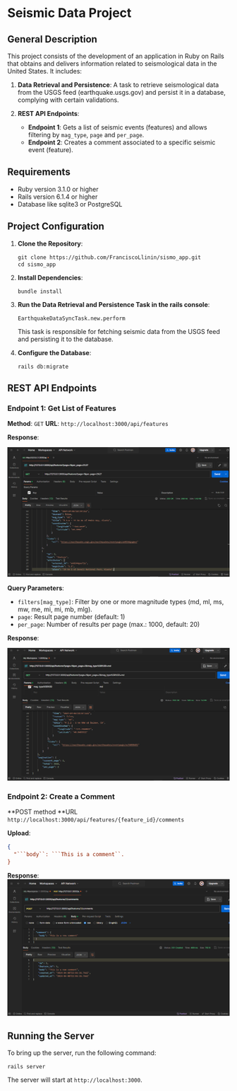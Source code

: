 # Seismic Data Project

## General Description

This project consists of the development of an application in Ruby on Rails that obtains and delivers information related to seismological data in the United States.  It includes:

1. **Data Retrieval and Persistence**: A task to retrieve seismological data from the USGS feed (earthquake.usgs.gov) and persist it in a database, complying with certain validations.

2. **REST API Endpoints**:
   - **Endpoint 1**: Gets a list of seismic events (features) and allows filtering by `mag_type`, `page` and `per_page`.
   - **Endpoint 2**: Creates a comment associated to a specific seismic event (feature).

## Requirements

* Ruby version 3.1.0 or  higher
* Rails version 6.1.4 or higher
* Database like sqlite3 or PostgreSQL

## Project Configuration

1. **Clone the Repository**:
   ```
   git clone https://github.com/FranciscoLlinin/sismo_app.git
   cd sismo_app
   ```

2. **Install Dependencies**:
   ```
   bundle install
   ```
3. **Run the Data Retrieval and Persistence Task in the rails console**:
   ```
   EarthquakeDataSyncTask.new.perform
   ```
   This task is responsible for fetching seismic data from the USGS feed and persisting it to the database.

4. **Configure the Database**:
   ```
   rails db:migrate
   ```

## REST API Endpoints

### Endpoint 1: Get List of Features
**Method**: `GET`
**URL**: `http://localhost:3000/api/features`

**Response**:

![alt text](image.png)

**Query Parameters**:
- `filters[mag_type]`: Filter by one or more magnitude types (md, ml, ms, mw, me, mi, mi, mb, mlg).
- `page`: Result page number (default: 1)
- `per_page`: Number of results per page (max.: 1000, default: 20)

**Response**:

![alt text](image-1.png)

### Endpoint 2: Create a Comment
**POST method
**URL `http://localhost:3000/api/features/{feature_id}/comments`

**Upload**:
```json
{
  "```body``: ```This is a comment``.
}
```

**Response**:
![alt text](image-2.png)

## Running the Server
To bring up the server, run the following command:
```
rails server
```

The server will start at `http://localhost:3000`.
